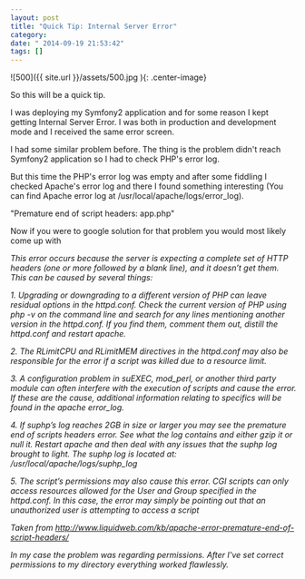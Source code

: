 ```yaml
---
layout: post
title: "Quick Tip: Internal Server Error"
category: 
date: " 2014-09-19 21:53:42"
tags: []
---
```


![500]({{ site.url }}/assets/500.jpg ){: .center-image}

So this will be a quick tip.

I was deploying my Symfony2 application and for some reason I kept getting Internal Server Error.
I was both in production and development mode and I received the same error screen.

I had some similar problem before. The thing is the problem didn't reach Symfony2 application so I had to check PHP's error log.

But this time the PHP's error log was empty and after some fiddling I checked Apache's error log and there I found something
interesting (You can find Apache error log at /usr/local/apache/logs/error_log).

"Premature end of script headers: app.php"

Now if you were to google solution for that problem you would most likely come up with

<i>
This error occurs because the server is expecting a complete set of HTTP headers (one or more followed by a blank line), and it doesn’t get them. This can be caused by several things:


<i>1. Upgrading or downgrading to a different version of PHP can leave residual options in the httpd.conf.
Check the current version of PHP using php -v on the command line and search for any lines mentioning another version in the httpd.conf. If you find them, comment them out, distill the httpd.conf and restart apache.


<i>2. The RLimitCPU and RLimitMEM directives in the httpd.conf may also be responsible for the error if a script
was killed due to a resource limit.


<i>3. A configuration problem in suEXEC, mod_perl, or another third party module can often interfere with
the execution of scripts and cause the error. If these are the cause, additional information
relating to specifics will be found in the apache error_log.


<i>4. If suphp’s log reaches 2GB in size or larger you may see the premature end of scripts
headers error. See what the log contains and either gzip it or null it. Restart apache and then deal
with any issues that the suphp log brought to light. The suphp log is located at: /usr/local/apache/logs/suphp_log


<i>5. The script’s permissions may also cause this error. CGI scripts can only access resources allowed for
the User and Group specified in the httpd.conf. In this case, the error may simply be pointing out
that an unauthorized user is attempting to access a script

Taken from <a title="Premature end of script headers" href="http://www.liquidweb.com/kb/apache-error-premature-end-of-script-headers/" target="_blank">http://www.liquidweb.com/kb/apache-error-premature-end-of-script-headers/</a>

In my case the problem was regarding permissions.
After I've set correct permissions to my directory everything worked flawlessly.
